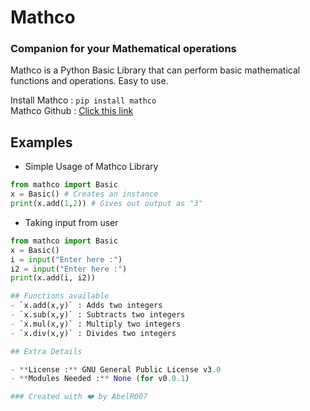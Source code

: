# Mathco
### Companion for your Mathematical operations

Mathco is a Python Basic Library that can perform basic mathematical functions and operations. Easy to use.

Install Mathco : `pip install mathco`<br>
Mathco Github : [Click this link](https://github.com/AbelR007/Mathco/)

## Examples
- Simple Usage of Mathco Library
```python
from mathco import Basic
x = Basic() # Creates an instance
print(x.add(1,2)) # Gives out output as "3"
```
- Taking input from user
```python
from mathco import Basic
x = Basic()
i = input("Enter here :")
i2 = input("Enter here :")
print(x.add(i, i2))

## Functions available
- `x.add(x,y)` : Adds two integers
- `x.sub(x,y)` : Subtracts two integers
- `x.mul(x,y)` : Multiply two integers
- `x.div(x,y)` : Divides two integers

## Extra Details

- **License :** GNU General Public License v3.0
- **Modules Needed :** None (for v0.0.1)

### Created with ❤️ by AbelR007
